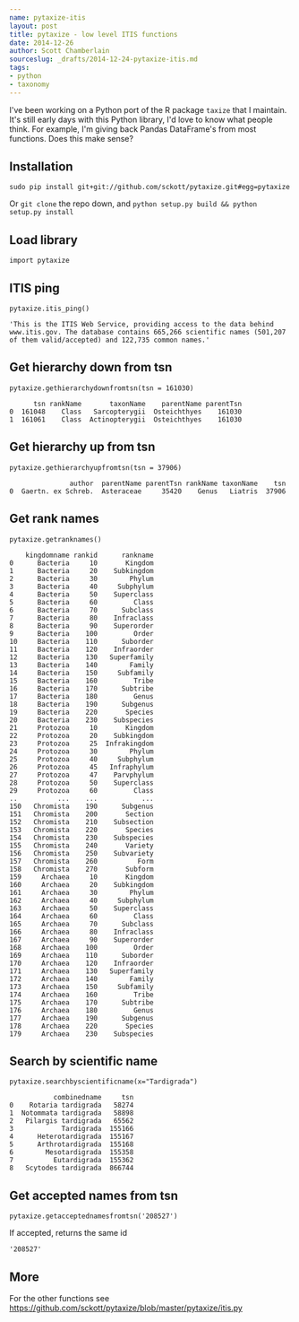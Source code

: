 ```yaml
---
name: pytaxize-itis
layout: post
title: pytaxize - low level ITIS functions
date: 2014-12-26
author: Scott Chamberlain
sourceslug: _drafts/2014-12-24-pytaxize-itis.md
tags:
- python
- taxonomy
---
```


I've been working on a Python port of the R package `taxize` that I maintain. It's still early days with this Python library, I'd love to know what people think. For example, I'm giving back Pandas DataFrame's from most functions. Does this make sense?

## Installation

```
sudo pip install git+git://github.com/sckott/pytaxize.git#egg=pytaxize
```

Or `git clone` the repo down, and `python setup.py build && python setup.py install`

## Load library

```python3
import pytaxize
```

## ITIS ping

```python3
pytaxize.itis_ping()
```

```python3
'This is the ITIS Web Service, providing access to the data behind www.itis.gov. The database contains 665,266 scientific names (501,207 of them valid/accepted) and 122,735 common names.'
```

## Get hierarchy down from tsn

```python3
pytaxize.gethierarchydownfromtsn(tsn = 161030)
```

```python3
      tsn rankName       taxonName    parentName parentTsn
0  161048    Class   Sarcopterygii  Osteichthyes    161030
1  161061    Class  Actinopterygii  Osteichthyes    161030
```

## Get hierarchy up from tsn

```python3
pytaxize.gethierarchyupfromtsn(tsn = 37906)
```

```python3
               author  parentName parentTsn rankName taxonName    tsn
0  Gaertn. ex Schreb.  Asteraceae     35420    Genus   Liatris  37906
```

## Get rank names

```python3
pytaxize.getranknames()
```

```python3
    kingdomname rankid      rankname
0      Bacteria     10       Kingdom
1      Bacteria     20    Subkingdom
2      Bacteria     30        Phylum
3      Bacteria     40     Subphylum
4      Bacteria     50    Superclass
5      Bacteria     60         Class
6      Bacteria     70      Subclass
7      Bacteria     80    Infraclass
8      Bacteria     90    Superorder
9      Bacteria    100         Order
10     Bacteria    110      Suborder
11     Bacteria    120    Infraorder
12     Bacteria    130   Superfamily
13     Bacteria    140        Family
14     Bacteria    150     Subfamily
15     Bacteria    160         Tribe
16     Bacteria    170      Subtribe
17     Bacteria    180         Genus
18     Bacteria    190      Subgenus
19     Bacteria    220       Species
20     Bacteria    230    Subspecies
21     Protozoa     10       Kingdom
22     Protozoa     20    Subkingdom
23     Protozoa     25  Infrakingdom
24     Protozoa     30        Phylum
25     Protozoa     40     Subphylum
26     Protozoa     45   Infraphylum
27     Protozoa     47    Parvphylum
28     Protozoa     50    Superclass
29     Protozoa     60         Class
..          ...    ...           ...
150   Chromista    190      Subgenus
151   Chromista    200       Section
152   Chromista    210    Subsection
153   Chromista    220       Species
154   Chromista    230    Subspecies
155   Chromista    240       Variety
156   Chromista    250    Subvariety
157   Chromista    260          Form
158   Chromista    270       Subform
159     Archaea     10       Kingdom
160     Archaea     20    Subkingdom
161     Archaea     30        Phylum
162     Archaea     40     Subphylum
163     Archaea     50    Superclass
164     Archaea     60         Class
165     Archaea     70      Subclass
166     Archaea     80    Infraclass
167     Archaea     90    Superorder
168     Archaea    100         Order
169     Archaea    110      Suborder
170     Archaea    120    Infraorder
171     Archaea    130   Superfamily
172     Archaea    140        Family
173     Archaea    150     Subfamily
174     Archaea    160         Tribe
175     Archaea    170      Subtribe
176     Archaea    180         Genus
177     Archaea    190      Subgenus
178     Archaea    220       Species
179     Archaea    230    Subspecies
```

## Search by scientific name

```python3
pytaxize.searchbyscientificname(x="Tardigrada")
```

```python3
           combinedname     tsn
0    Rotaria tardigrada   58274
1  Notommata tardigrada   58898
2   Pilargis tardigrada   65562
3            Tardigrada  155166
4      Heterotardigrada  155167
5      Arthrotardigrada  155168
6        Mesotardigrada  155358
7          Eutardigrada  155362
8   Scytodes tardigrada  866744
```

## Get accepted names from tsn

```python3
pytaxize.getacceptednamesfromtsn('208527')
```

If accepted, returns the same id

```python3
'208527'
```

## More

For the other functions see https://github.com/sckott/pytaxize/blob/master/pytaxize/itis.py
